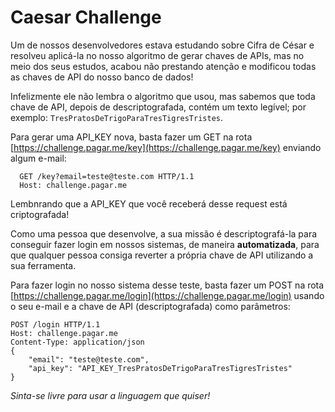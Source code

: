 # Caesar Challenge
Um de nossos desenvolvedores estava estudando sobre Cifra de César e resolveu aplicá-la no nosso algoritmo de gerar chaves de APIs, mas no meio dos seus estudos, acabou não prestando atenção e modificou todas as chaves de API do nosso banco de dados!

Infelizmente ele não lembra o algoritmo que usou, mas sabemos que toda chave de API, depois de descriptografada, contém um texto legível; por exemplo: `TresPratosDeTrigoParaTresTigresTristes`.

Para gerar uma API_KEY nova, basta fazer um GET na rota [https://challenge.pagar.me/key](https://challenge.pagar.me/key) enviando algum e-mail:
```
  GET /key?email=teste@teste.com HTTP/1.1
  Host: challenge.pagar.me
```
Lembnrando que a API_KEY que você receberá desse request está criptografada!

Como uma pessoa que desenvolve, a sua missão é descriptografá-la para conseguir fazer login em nossos sistemas, de maneira **automatizada**, para que qualquer pessoa consiga reverter a própria chave de API utilizando a sua ferramenta.

Para fazer login no nosso sistema desse teste, basta fazer um POST na rota [https://challenge.pagar.me/login](https://challenge.pagar.me/login) usando o seu e-mail e a chave de API (descriptografada) como parâmetros:
```
POST /login HTTP/1.1
Host: challenge.pagar.me
Content-Type: application/json
{ 
    "email": "teste@teste.com", 
    "api_key": "API_KEY_TresPratosDeTrigoParaTresTigresTristes"
}
```

*Sinta-se livre para usar a linguagem que quiser!*
